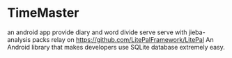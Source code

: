 # TimeMaster
an android app provide diary and word divide serve
serve with jieba-analysis packs
relay on https://github.com/LitePalFramework/LitePal
An Android library that makes developers use SQLite database extremely easy.
